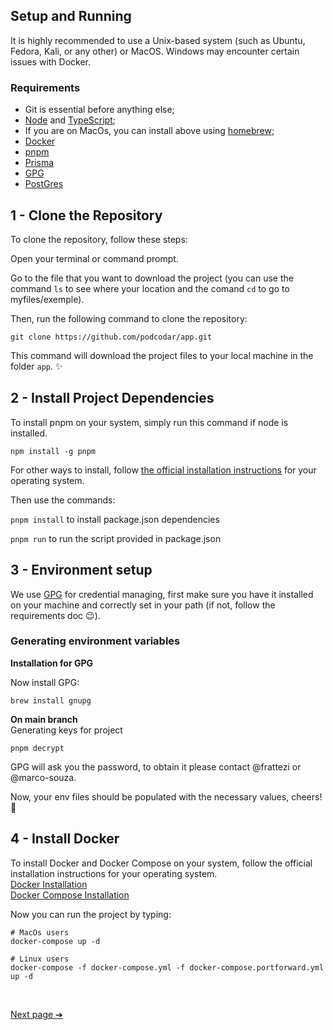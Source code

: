 ## Setup and Running

It is highly recommended to use a Unix-based system (such as Ubuntu, Fedora, Kali, or any other) or MacOS. Windows may encounter certain issues with Docker.

### Requirements

- Git is essential before anything else;
- [Node][1] and [TypeScript][2];
- If you are on MacOs, you can install above using [homebrew][3];
- [Docker][4]
- [pnpm][5]
- [Prisma][6]
- [GPG][7]
- [PostGres][8]

## 1 - Clone the Repository

To clone the repository, follow these steps:

Open your terminal or command prompt.

Go to the file that you want to download the project (you can use the command `ls` to see where your location and the comand `cd` to go to myfiles/exemple).

Then, run the following command to clone the repository:

`git clone https://github.com/podcodar/app.git`

This command will download the project files to your local machine in the folder `app`. ✨

## 2 - Install Project Dependencies

To install pnpm on your system, simply run this command if node is installed.

`npm install -g pnpm`

For other ways to install, follow [the official installation instructions][5] for your operating system.

Then use the commands:

`pnpm install`
to install package.json dependencies

`pnpm run`
to run the script provided in package.json

## 3 - Environment setup

We use [GPG][9] for credential managing, first make sure you have it installed on your machine and correctly set in your path (if not, follow the requirements doc :wink:).

### Generating environment variables

**Installation for GPG**

Now install GPG:

```shell
brew install gnupg
```

**On main branch** \
Generating keys for project

```shell
pnpm decrypt
```

GPG will ask you the password, to obtain it please contact @frattezi or @marco-souza.

Now, your env files should be populated with the necessary values, cheers! 🥂

## 4 - Install Docker

To install Docker and Docker Compose on your system, follow the official installation instructions for your operating system.\
[Docker Installation][10] \
[Docker Compose Installation][11]

Now you can run the project by typing:

```
# MacOs users
docker-compose up -d

# Linux users
docker-compose -f docker-compose.yml -f docker-compose.portforward.yml up -d
```

<br>

[Next page ➔][12]

[1]: https://nodejs.org/pt-br/download
[2]: https://www.typescriptlang.org/
[3]: https://brew.sh/
[4]: https://docs.docker.com/engine/install/
[5]: https://pnpm.io/pt/installation
[6]: https://www.prisma.io/
[7]: https://www.gnupg.org/documentation/
[8]: https://www.postgresql.org/docs/current/
[9]: https://www.redhat.com/sysadmin/encryption-decryption-gpg#:~:text=The%20GNU%20Privacy%20Guard%20(GPG,services%20using%20the%20OpenPGP%20standard.)
[10]: https://docs.docker.com/get-docker/
[11]: https://docs.docker.com/compose/install/
[12]: using-the-app.md
